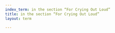 ```yaml
---
index_term: in the section “For Crying Out Loud”
title: in the section “For Crying Out Loud”
layout: term

---
```

